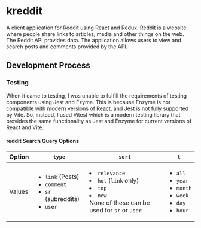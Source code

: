 # kreddit
A client application for Reddit using React and Redux. Reddit is a website where people share links to articles, media and other things on the web. The Reddit API provides data. The application allows users to view and search posts and comments provided by the API.

## Development Process

### Testing
When it came to testing, I was unable to fulfill the requirements of testing components using Jest and Ezyme. This is because Enzyme is not compatible with modern versions of React, and Jest is not fully supported by Vite. So, instead, I used Vitest which is a modern testing library that provides the same functionality as Jest and Enzyme for current versions of React and Vite.

#### reddit Search Query Options
| Option | `type` | `sort` | `t` |
| ------ | ------ | ------ | --- |
| Values |<ul><li>`link` (Posts) <li>`comment` <li>`sr` (subreddits) <li>`user`</ul>|<li>`relevance`<li>`hot` (`link` only)<li>`top`<li>`new`</ul><br />None of these can be used for `sr` or `user` |<ul><li>`all`<li>`year`<li>`month`<li>`week`<li>`day`<li>`hour`</ul>|